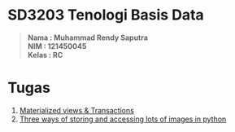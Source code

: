 # SD3203 Tenologi Basis Data

> **Nama : Muhammad Rendy Saputra** <br> **NIM : 121450045** <br> **Kelas : RC**

# Tugas
1. [Materialized views & Transactions](/tugas/tugas1)
2. [Three ways of storing and accessing lots of images in python](tugas/tugas2)

